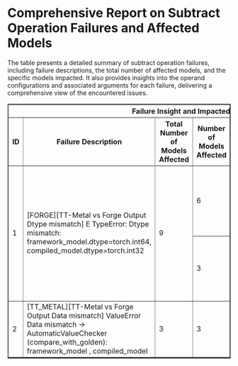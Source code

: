 <h1>Comprehensive Report on Subtract Operation Failures and Affected Models</h1>
<p>The table presents a detailed summary of subtract operation failures, including failure descriptions, the total number of affected models, and the specific models impacted. It also provides insights into the operand configurations and associated arguments for each failure, delivering a comprehensive view of the encountered issues.</p>
<table border="2">
	<thead>
		<tr style="text-align: center;">
			<th colspan="5">Failure Insight and Impacted Models</th>
			<th colspan="2">Subtract Operation Details</th>
		</tr>
		<tr style="text-align: center;">
			<th>ID</th>
			<th>Failure Description</th>
			<th>Total Number of Models Affected</th>
			<th>Number of Models Affected</th>
			<th>Affected Models</th>
			<th>Operands</th>
			<th>Arguments</th>
		</tr>
	</thead>
	<tbody>
		<tr>
			<td rowspan="2">1</td>
			<td rowspan="2">[FORGE][TT-Metal vs Forge Output Dtype mismatch] E                   TypeError: Dtype mismatch: framework_model.dtype=torch.int64, compiled_model.dtype=torch.int32</td>
			<td rowspan="2">9</td>
			<td>6</td>
			<td><ul><li>pt_opt_facebook_opt_125m_qa_hf</li><li>pt_opt_facebook_opt_125m_seq_cls_hf</li><li>pt_opt_facebook_opt_350m_qa_hf</li><li>pt_opt_facebook_opt_1_3b_seq_cls_hf</li><li>pt_opt_facebook_opt_1_3b_qa_hf</li><li>pt_opt_facebook_opt_350m_seq_cls_hf</li></ul></td>
			<td>Operand(type=Activation, shape=(1, 32), dtype=int64)<br><div align='center'>X</div>Operand(type=Constant, name=const_00, dtype=int64)</td>
			<td></td>
		</tr>
		<tr>
			<td>3</td>
			<td><ul><li>pt_opt_facebook_opt_1_3b_clm_hf</li><li>pt_opt_facebook_opt_125m_clm_hf</li><li>pt_opt_facebook_opt_350m_clm_hf</li></ul></td>
			<td>Operand(type=Activation, shape=(1, 256), dtype=int64)<br><div align='center'>X</div>Operand(type=Constant, name=const_00, dtype=int64)</td>
			<td></td>
		</tr>
		<tr>
			<td rowspan="1">2</td>
			<td rowspan="1">[TT_METAL][TT-Metal vs Forge Output Data mismatch] ValueError Data mismatch -> AutomaticValueChecker (compare_with_golden): framework_model , compiled_model</td>
			<td rowspan="1">3</td>
			<td>3</td>
			<td><ul><li>pt_opt_facebook_opt_1_3b_seq_cls_hf</li><li>pt_opt_facebook_opt_350m_seq_cls_hf</li><li>pt_opt_facebook_opt_125m_seq_cls_hf</li></ul></td>
			<td>Operand(type=Activation, shape=(1,), dtype=int32)<br><div align='center'>X</div>Operand(type=Constant, name=const_590, dtype=int32)</td>
			<td></td>
		</tr>
	</tbody>
</table>
